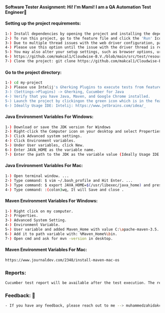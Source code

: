 #### Software  Tester Assignment: Hi! I'm Mami! I am a QA Automation Test Engineer👋 ####

#### Setting up the project requirements: ####
``` bash
1-) Install dependencies by opening the project and installing the dependencies. (Maven will handle this for you.)
2-) To run this project, go to the feature file and click the 'Run' Icon button.
3-) Due to multiple thread issues with the web driver configuration, parallel test execution is not available for now.
4-) Please use this option until the issue with the driver thread is resolved.
5-) You may also alter your setup settings, such as browser options, url, flash and draw elements, and page titles, through the configuration.properties file. 
6-) https://github.com/makcal1/Cloudwise-B.V./blob/main/src/test/resources/configuration/configuration.properties
7-) Clone the project: git clone https://github.com/makcal1/Cloudwise-B.V.
```

#### Go to the project directory: ####
``` bash
1-) cd my-project
2-) Please use Intelij's Gherking Plugins to execute tests from feature files.
3-) (Settings->Plugins) -> Gherking, Cucumber for Java 
4-) Verify that you have Java, Maven, and Google Chrome installed.
5-) Launch the project by clickingon the green icon which is in the feature files.
6-) Ideally Usage IDE: Intelij: https://www.jetbrains.com/idea/_ 
```
#### Java Environment Variables For Windows: ####
``` bash
1-) Download or save the JDK version for Windows 
2-) Right-click the Computer icon on your desktop and select Properties.
3-) Click Advanced system settings.
4-) Click Environment variables.
5-) Under User variables, click New.
6-) Enter JAVA_HOME as the variable name.
7-) Enter the path to the JDK as the variable value (Ideally Usage IDE: Intelij https://www.jetbrains.com/idea/_ 
```

#### Java Environment Variables For Mac: ####
``` bash
1-) Open terminal window. ...
2-) Type command: $ vim ~/.bash_profile and Hit Enter. ...
3-) Type command: $ export JAVA_HOME=$(/usr/libexec/java_home) and press Escape key for Save changes. ...
4-) Type command: :(colon)wq, It will Save and close .
```

#### Maven Environment Variables For Windows: ####
``` bash
1-) Right click on my computer.
2-) Properties.
3-) Advanced System Setting.
4-) Environment Variable.
5-) User variable and added Maven_Home with value C:\apache-maven-3.5. ...
6-) Add it to path variable with: %Maven_Home%\bin.
7-) Open cmd and ask for mvn -version in desktop.
```

#### Maven Environment Variables For Mac: ###
``` bash
https://www.journaldev.com/2348/install-maven-mac-os
```

### Reports: ###
``` bash
Cucumber test report will be available after the test execution. The report can be seeen by using the link that is mentioned at the bottom of the 'Run' Section.
```

### Feedback: 🙂 ###
``` bash
- If you have any feedback, please reach out to me --> muhammedzahidakcal@gmail.com 
```



